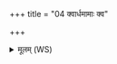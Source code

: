 +++
title = "04 क्वार्धमामाः क्व"

+++
<details><summary>मूलम् (WS)</summary>

क्वार्धमामाः क्व यन्ति मासाः संवत्सरेण सह संविदानाः ।  
यत्र यन्त्यृतवो यत्रार्तवाः स्कम्भं तं ब्रूहि कतमः स्विदेव सः ॥ ॥ ९ ॥
</details>